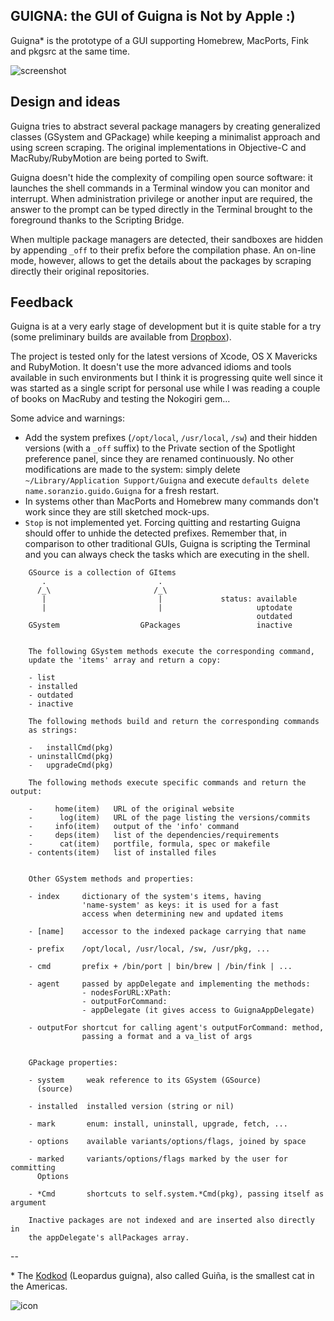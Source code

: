 
## GUIGNA: the GUI of Guigna is Not by Apple  :)

Guigna* is the prototype of a GUI supporting Homebrew, MacPorts, Fink and pkgsrc
at the same time.


![screenshot](https://raw.github.com/gui-dos/Guigna/master/guigna-screenshot.png)


## Design and ideas

Guigna tries to abstract several package managers by creating generalized classes
(GSystem and GPackage) while keeping a minimalist approach and using screen
scraping. The original implementations in Objective-C and MacRuby/RubyMotion are
being ported to Swift.

Guigna doesn't hide the complexity of compiling open source software: it launches
the shell commands in a Terminal window you can monitor and interrupt. When
administration privilege or another input are required, the answer to the
prompt can be typed directly in the Terminal brought to the foreground thanks
to the Scripting Bridge. 

When multiple package managers are detected, their sandboxes are hidden by appending
`_off` to their prefix before the compilation phase. An on-line mode, however,
allows to get the details about the packages by scraping directly their original
repositories.


## Feedback

Guigna is at a very early stage of development but it is quite stable
for a try (some preliminary builds are available from
[Dropbox](https://www.dropbox.com/sh/ld19r8vp9avr32p/eV6au9iQK3)).

The project is tested only for the latest versions of Xcode, OS X
Mavericks and RubyMotion. It doesn't use the more advanced idioms
and tools available in such environments but I think it is progressing
quite well since it was started as a single script for personal use
while I was reading a couple of books on MacRuby and testing the
Nokogiri gem...

Some advice and warnings:

- Add the system prefixes (`/opt/local`, `/usr/local`, `/sw`) and their
  hidden versions (with a `_off` suffix) to the Private section of the
  Spotlight preference panel, since they are renamed continuously.
  No other modifications are made to the system: simply delete
  `~/Library/Application Support/Guigna` and execute 
  `defaults delete name.soranzio.guido.Guigna` for a fresh restart.
- In systems other than MacPorts and Homebrew many commands don't
  work since they are still sketched mock-ups.
- `Stop` is not implemented yet. Forcing quitting and restarting Guigna
  should offer to unhide the detected prefixes. Remember that, in comparison
  to other traditional GUIs, Guigna is scripting the Terminal and you can
  always check the tasks which are executing in the shell.

```
    GSource is a collection of GItems
       .                         .
      /_\                       /_\
       |                         |             status: available
       |                         |                     uptodate
                                                       outdated
    GSystem                  GPackages                 inactive


    The following GSystem methods execute the corresponding command,
    update the 'items' array and return a copy:

    - list
    - installed
    - outdated
    - inactive

    The following methods build and return the corresponding commands
    as strings:

    -   installCmd(pkg)
    - uninstallCmd(pkg)
    -   upgradeCmd(pkg)
    
    The following methods execute specific commands and return the output:
   
    -     home(item)   URL of the original website
    -      log(item)   URL of the page listing the versions/commits
    -     info(item)   output of the 'info' command
    -     deps(item)   list of the dependencies/requirements
    -      cat(item)   portfile, formula, spec or makefile
    - contents(item)   list of installed files


    Other GSystem methods and properties:

    - index     dictionary of the system's items, having
                'name-system' as keys: it is used for a fast
                access when determining new and updated items

    - [name]    accessor to the indexed package carrying that name

    - prefix    /opt/local, /usr/local, /sw, /usr/pkg, ...

    - cmd       prefix + /bin/port | bin/brew | /bin/fink | ...

    - agent     passed by appDelegate and implementing the methods:
                - nodesForURL:XPath:
                - outputForCommand:
                - appDelegate (it gives access to GuignaAppDelegate)

    - outputFor shortcut for calling agent's outputForCommand: method,
                passing a format and a va_list of args
                

    GPackage properties:

    - system     weak reference to its GSystem (GSource)
      (source)

    - installed  installed version (string or nil)

    - mark       enum: install, uninstall, upgrade, fetch, ...

    - options    available variants/options/flags, joined by space

    - marked     variants/options/flags marked by the user for committing
      Options

    - *Cmd       shortcuts to self.system.*Cmd(pkg), passing itself as argument
      
    Inactive packages are not indexed and are inserted also directly in
    the appDelegate's allPackages array.

```
--

\* The [Kodkod](http://en.wikipedia.org/wiki/Kodkod) (Leopardus guigna), also
called Guiña, is the smallest cat in the Americas.

![icon](http://www.felineconservation.org/uploads/rauh_handicapped_guina.jpg)

